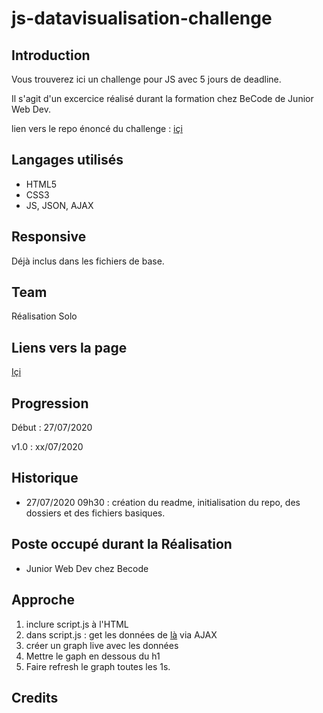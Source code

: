 # js-datavisualisation-challenge

## Introduction

Vous trouverez ici un challenge pour JS avec 5 jours de deadline.  

Il s'agit d'un excercice réalisé durant la formation chez BeCode de Junior Web Dev.  

lien vers le repo énoncé du challenge : [içi](https://github.com/becodeorg/BXL-Swartz-3-21/tree/master/05-Javascript/javascript-data-visualisation)

## Langages utilisés

+ HTML5
+ CSS3  
+ JS, JSON, AJAX

## Responsive

Déjà inclus dans les fichiers de base.

## Team

Réalisation Solo  

## Liens vers la page  

[Içi](https://meuniers.github.io/js-datavisualisation-challenge/)  

## Progression

Début : 27/07/2020

v1.0 : xx/07/2020  

## Historique

+ 27/07/2020 09h30 : création du readme, initialisation du repo, des dossiers et des fichiers basiques.


## Poste occupé durant la Réalisation

+ Junior Web Dev chez Becode

## Approche

1) inclure script.js à l'HTML
2) dans script.js : get les données de [là](https://canvasjs.com/services/data/datapoints.php) via AJAX
3) créer un graph live avec les données
4) Mettre le gaph en dessous du h1
5) Faire refresh le graph toutes les 1s.


## Credits
